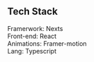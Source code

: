 ## Tech Stack
Framerwork: Nexts <br/>
Front-end: React <br />
Animations: Framer-motion <br/>
Lang: Typescript
